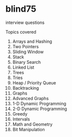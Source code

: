 # blind75
 interview questions
 
 Topics covered
  1. Arrays and Hashing
  2. Two Pointers
  3. Sliding Window
  4. Stack
  5. Binary Search
  6. Linked List
  7. Trees
  8. Tries
  9. Heap / Priority Queue
  10. Backtracking 
  11. Graphs
  12. Advanced Graphs
  13. 1-D Dynamic Programming
  14. 2-D Dynamic Programming
  15. Greedy
  16. Intervals 
  17. Math and Geometry
  18. Bit Manipulation
